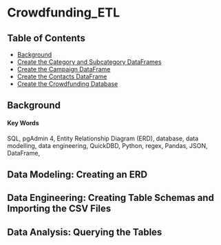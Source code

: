 # Crowdfunding_ETL

## Table of Contents
* [Background]()
* [Create the Category and Subcategory DataFrames]()
* [Create the Campaign DataFrame]()
* [Create the Contacts DataFrame]()
* [Create the Crowdfunding Database]()

## Background

#### Key Words
SQL, pgAdmin 4, Entity Relationship Diagram (ERD), database, data modelling, data engineering, QuickDBD, Python, regex, Pandas, JSON, DataFrame, 

## Data Modeling: Creating an ERD


## Data Engineering: Creating Table Schemas and Importing the CSV Files


## Data Analysis: Querying the Tables

